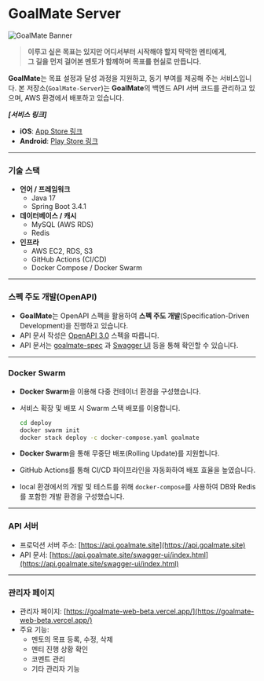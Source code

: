 # GoalMate Server

![GoalMate Banner](https://github.com/user-attachments/assets/a2208f50-dd1f-4181-858c-741965f10736)

> **이루고 싶은 목표는 있지만 어디서부터 시작해야 할지 막막한 멘티에게,  
> 그 길을 먼저 걸어본 멘토가 함께하며 목표를 현실로 만듭니다.**

**GoalMate**는 목표 설정과 달성 과정을 지원하고, 동기 부여를 제공해 주는 서비스입니다.
본 저장소(`GoalMate-Server`)는 **GoalMate**의 백엔드 API 서버 코드를 관리하고 있으며, AWS 환경에서 배포하고 있습니다.

***[서비스 링크]***

- **iOS**: [App Store 링크](https://apps.apple.com/kr/app/%EA%B3%A8%EB%A9%94%EC%9D%B4%ED%8A%B8/id6741704150)
- **Android**: [Play Store 링크](https://play.google.com/store/apps/details?id=cmc.goalmate&hl=ko)

---

### 기술 스택

- **언어 / 프레임워크**
    - Java 17
    - Spring Boot 3.4.1
- **데이터베이스 / 캐시**
    - MySQL (AWS RDS)
    - Redis
- **인프라**
    - AWS EC2, RDS, S3
    - GitHub Actions (CI/CD)
    - Docker Compose / Docker Swarm

---

### 스펙 주도 개발(OpenAPI)

- **GoalMate**는 OpenAPI 스펙을 활용하여 **스펙 주도 개발**(Specification-Driven Development)을 진행하고 있습니다.
- API 문서 작성은 [OpenAPI 3.0](https://swagger.io/specification/) 스펙을 따릅니다.
- API
  문서는 [goalmate-spec](https://github.com/Central-MakeUs/GoalMate-Server/blob/main/src/main/resources/api/goalmate-spec.yaml)
  과 [Swagger UI](https://api.goalmate.site/swagger-ui/index.html) 등을 통해 확인할 수 있습니다.

---

### Docker Swarm

- **Docker Swarm**을 이용해 다중 컨테이너 환경을 구성했습니다.
- 서비스 확장 및 배포 시 Swarm 스택 배포를 이용합니다.
  ```bash
  cd deploy
  docker swarm init
  docker stack deploy -c docker-compose.yaml goalmate
  ```

- **Docker Swarm**을 통해 무중단 배포(Rolling Update)를 지원합니다.
- GitHub Actions를 통해 CI/CD 파이프라인을 자동화하여 배포 효율을 높였습니다.
- local 환경에서의 개발 및 테스트를 위해 `docker-compose`를 사용하여 DB와 Redis를 포함한 개발 환경을 구성했습니다.

---

### API 서버

- 프로덕션 서버 주소: [https://api.goalmate.site](https://api.goalmate.site)
- API 문서: [https://api.goalmate.site/swagger-ui/index.html](https://api.goalmate.site/swagger-ui/index.html)

---

### 관리자 페이지

- 관리자 페이지: [https://goalmate-web-beta.vercel.app/](https://goalmate-web-beta.vercel.app/)
- 주요 기능:
    - 멘토의 목표 등록, 수정, 삭제
    - 멘티 진행 상황 확인
    - 코멘트 관리
    - 기타 관리자 기능
